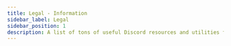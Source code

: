 ```yaml
---
title: Legal - Information
sidebar_label: Legal
sidebar_position: 1
description: A list of tons of useful Discord resources and utilities for all types of users, from beginners to power users.
---
```

